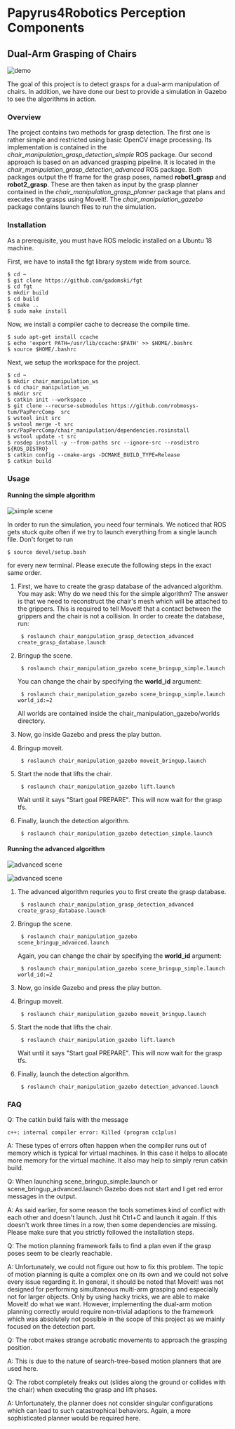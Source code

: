 # Papyrus4Robotics Perception Components

## Dual-Arm Grasping of Chairs

![demo](doc/demo.png)

The goal of this project is to detect grasps for a dual-arm manipulation of chairs.
In addition, we have done our best to provide a simulation in Gazebo to see the algorithms in action.

### Overview

The project contains two methods for grasp detection.
The first one is rather simple and restricted using basic OpenCV image processing.
Its implementation is contained in the *chair_manipulation_grasp_detection_simple* ROS package.
Our second approach is based on an advanced grasping pipeline.
It is located in the *chair_manipulation_grasp_detection_advanced* ROS package.
Both packages output the tf frame for the grasp poses, named **robot1_grasp** and **robot2_grasp**.
These are then taken as input by the grasp planner contained in the *chair_manipulation_grasp_planner* package that plans and executes the grasps using Moveit!.
The *chair_manipulation_gazebo* package contains launch files to run the simulation.

### Installation

As a prerequisite, you must have ROS melodic installed on a Ubuntu 18 machine.

First, we have to install the fgt library system wide from source.

    $ cd ~
    $ git clone https://github.com/gadomski/fgt
    $ cd fgt
    $ mkdir build
    $ cd build
    $ cmake ..
    $ sudo make install

Now, we install a compiler cache to decrease the compile time.

    $ sudo apt-get install ccache
    $ echo 'export PATH=/usr/lib/ccache:$PATH' >> $HOME/.bashrc
    $ source $HOME/.bashrc 

Next, we setup the workspace for the project.

    $ cd ~
    $ mkdir chair_manipulation_ws
    $ cd chair_manipulation_ws
    $ mkdir src
    $ catkin init --workspace .
    $ git clone --recurse-submodules https://github.com/robmosys-tum/PapPercComp  src
    $ wstool init src
    $ wstool merge -t src src/PapPercComp/chair_manipulation/dependencies.rosinstall
    $ wstool update -t src
    $ rosdep install -y --from-paths src --ignore-src --rosdistro ${ROS_DISTRO}
    $ catkin config --cmake-args -DCMAKE_BUILD_TYPE=Release 
    $ catkin build

### Usage

#### Running the simple algorithm

![simple scene](doc/simple_scene.png)

In order to run the simulation, you need four terminals.
We noticed that ROS gets stuck quite often if we try to launch everything from a single launch file.
Don't forget to run

    $ source devel/setup.bash

for every new terminal.
Please execute the following steps in the exact same order.

1. First, we have to create the grasp database of the advanced algorithm.
You may ask: Why do we need this for the simple algorithm?
The answer is that we need to reconstruct the chair's mesh which will be attached to the grippers.
This is required to tell Moveit! that a contact between the grippers and the chair is not a collision.
In order to create the database, run:

        $ roslaunch chair_manipulation_grasp_detection_advanced create_grasp_database.launch

2. Bringup the scene.

        $ roslaunch chair_manipulation_gazebo scene_bringup_simple.launch

    You can change the chair by specifying the **world_id** argument:

        $ roslaunch chair_manipulation_gazebo scene_bringup_simple.launch world_id:=2

    All worlds are contained inside the chair_manipulation_gazebo/worlds directory.

3. Now, go inside Gazebo and press the play button.

4. Bringup moveit.

        $ roslaunch chair_manipulation_gazebo moveit_bringup.launch

5. Start the node that lifts the chair.

        $ roslaunch chair_manipulation_gazebo lift.launch

    Wait until it says "Start goal PREPARE".
    This will now wait for the grasp tfs.

6. Finally, launch the detection algorithm.

        $ roslaunch chair_manipulation_gazebo detection_simple.launch

#### Running the advanced algorithm

![advanced scene](doc/advanced_scene.png)

![advanced scene](doc/pipeline.png)

1. The advanced algorithm requries you to first create the grasp database.

        $ roslaunch chair_manipulation_grasp_detection_advanced create_grasp_database.launch

2. Bringup the scene.

        $ roslaunch chair_manipulation_gazebo scene_bringup_advanced.launch

    Again, you can change the chair by specifying the **world_id** argument:

        $ roslaunch chair_manipulation_gazebo scene_bringup_simple.launch world_id:=2

3. Now, go inside Gazebo and press the play button.

4. Bringup moveit.

        $ roslaunch chair_manipulation_gazebo moveit_bringup.launch

5. Start the node that lifts the chair.

        $ roslaunch chair_manipulation_gazebo lift.launch

    Wait until it says "Start goal PREPARE".
    This will now wait for the grasp tfs.

6. Finally, launch the detection algorithm.

        $ roslaunch chair_manipulation_gazebo detection_advanced.launch

### FAQ

Q: The catkin build fails with the message

    c++: internal compiler error: Killed (program cc1plus)

A: These types of errors often happen when the compiler runs out of memory which is typical for virtual machines.
In this case it helps to allocate more memory for the virtual machine. It also may help to simply rerun catkin build.

Q: When launching scene_bringup_simple.launch or scene_bringup_advanced.launch Gazebo does not start and I get red error messages in the output.

A: As said earlier, for some reason the tools sometimes kind of conflict with each other and doesn't launch. 
Just hit Ctrl+C and launch it again. If this doesn't work three times in a row, then some dependencies are missing.
Please make sure that you strictly followed the installation steps.

Q: The motion planning framework fails to find a plan even if the grasp poses seem to be clearly reachable.

A: Unfortunately, we could not figure out how to fix this problem.
The topic of motion planning is quite a complex one on its own and we could not solve every issue regarding it.
In general, it should be noted that Moveit! was not designed for performing simultaneous multi-arm grasping and especially not for larger objects.
Only by using hacky tricks, we are able to make Moveit! do what we want.
However, implementing the dual-arm motion planning correctly would require non-trivial adaptions to the framework which was absolutely not possible in the scope of this project as we mainly focused on the detection part.

Q: The robot makes strange acrobatic movements to approach the grasping position.

A: This is due to the nature of search-tree-based motion planners that are used here.

Q: The robot completely freaks out (slides along the ground or collides with the chair) when executing the grasp and lift phases.

A: Unfortunately, the planner does not consider singular configurations which can lead to such catastrophical behaviors. Again, a more sophisticated planner would be required here.